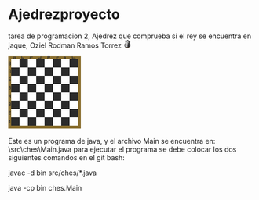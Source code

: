 # Ajedrezproyecto
tarea de programacion 2, Ajedrez que comprueba si el rey se encuentra en jaque, Oziel Rodman Ramos Torrez
![](res/piezas/pinguino2.png)


![](res/piezas/tablero.png)


Este es un programa de java, y el archivo Main se encuentra en:
\src\ches\Main.java
para ejecutar el programa se debe colocar los dos siguientes comandos en el git bash:

javac -d bin src/ches/*.java

java -cp bin ches.Main

